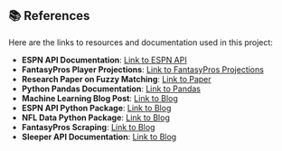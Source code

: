 ## 📚 References

Here are the links to resources and documentation used in this project:

- **ESPN API Documentation**: [Link to ESPN API](https://fantasy.espn.com/apis)
- **FantasyPros Player Projections**: [Link to FantasyPros Projections](https://www.fantasypros.com/nfl/projections/)
- **Research Paper on Fuzzy Matching**: [Link to Paper](https://www.example.com/fuzzy-matching-paper)
- **Python Pandas Documentation**: [Link to Pandas](https://pandas.pydata.org/pandas-docs/stable/)
- **Machine Learning Blog Post**: [Link to Blog](https://www.example.com/machine-learning)
- **ESPN API Python Package**: [Link to Blog](https://github.com/cwendt94/espn-api/blob/master/espn_api/football/constant.py#L1)
- **NFL Data Python Package**: [Link to Blog](https://pypi.org/project/nfl-data-py/)
- **FantasyPros Scraping**: [Link to Blog](https://github.com/datascopeanalytics/fantasy-football-projections/tree/master?tab=readme-ov-file)
- **Sleeper API Documentation**: [Link to Blog](https://sleeper-api-client.readthedocs.io/en/latest/endpoints/projections.html#list-projections)
